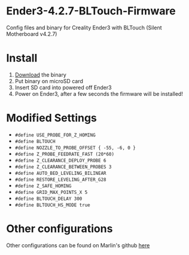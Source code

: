 # Ender3-4.2.7-BLTouch-Firmware
Config files and binary for Creality Ender3 with BLTouch (Silent Motherboard v4.2.7)

# Install
  1. [Download](https://github.com/sebastianrich18/Ender3-4.2.7-BLTouch-Firmware/releases/tag/v1.0) the binary
  2. Put binary on microSD card
  3. Insert SD card into powered off Ender3
  4. Power on Ender3, after a few seconds the firmware will be installed!

# Modified Settings
  * `#define USE_PROBE_FOR_Z_HOMING`
  * `#define BLTOUCH`
  * `#define NOZZLE_TO_PROBE_OFFSET { -55, -6, 0 }`
  * `#define Z_PROBE_FEEDRATE_FAST (20*60)`
  * `#define Z_CLEARANCE_DEPLOY_PROBE 6`
  * `#define Z_CLEARANCE_BETWEEN_PROBES 3`
  * `#define AUTO_BED_LEVELING_BILINEAR`
  * `#define RESTORE_LEVELING_AFTER_G28`
  * `#define Z_SAFE_HOMING`
  * `#define GRID_MAX_POINTS_X 5`
  * `#define BLTOUCH_DELAY 300`
  * `#define BLTOUCH_HS_MODE true`
  
# Other configurations
Other configurations can be found on Marlin's github [here](https://github.com/MarlinFirmware/Configurations)
